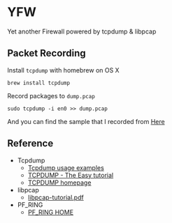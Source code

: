 # YFW
Yet another Firewall powered by tcpdump & libpcap

## Packet Recording

Install `tcpdump` with homebrew on OS X

```
brew install tcpdump
```

Record packages to `dump.pcap`

```
sudo tcpdump -i en0 >> dump.pcap
```

And you can find the sample that I recorded from [Here](https://raw.githubusercontent.com/zry656565/yfw/master/dump.pcap)

## Reference

- Tcpdump
  - [Tcpdump usage examples](http://www.rationallyparanoid.com/articles/tcpdump.html)
  - [TCPDUMP - The Easy tutorial](http://openmaniak.com/tcpdump.php)
  - [TCPDUMP homepage](http://www.tcpdump.org/)
- libpcap
  - [libpcap-tutorial.pdf](http://eecs.wsu.edu/~sshaikot/docs/lbpcap/libpcap-tutorial.pdf)
- PF_RING
  - [PF_RING HOME](http://www.ntop.org/products/packet-capture/pf_ring/)